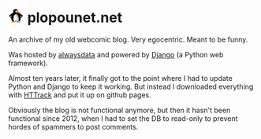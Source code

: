 # ![ ](https://github.com/jlaumon/old-blogbd/blob/master/pingus/wait.gif) plopounet.net
An archive of my old webcomic blog. Very egocentric. Meant to be funny.

Was hosted by [alwaysdata](https://www.alwaysdata.com) and powered by [Django](https://www.djangoproject.com/) (a Python web framework). 

Almost ten years later, it finally got to the point where I had to update Python and Django to keep it working. But instead I downloaded everything with [HTTrack](https://www.httrack.com/) and put it up on github pages.

Obviously the blog is not functional anymore, but then it hasn't been functional since 2012, when I had to set the DB to read-only to prevent hordes of spammers to post comments.
